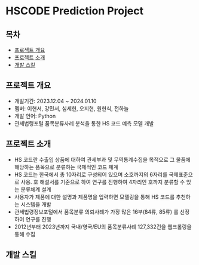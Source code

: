 # HSCODE Prediction Project

## 목차
- [프로젝트 개요](#프로젝트-개요)
- [프로젝트 소개](#프로젝트-소개)
- [개발 스킬](#개발-스킬)

## 프로젝트 개요
- 개발기간: 2023.12.04 ~ 2024.01.10
- 멤버: 이현서, 강민서, 심세현, 오지현, 원현식, 전하늘
- 개발 언어: Python
- 관세법령포털 품목분류사례 분석을 통한 HS 코드 예측 모델 개발

## 프로젝트 소개
- HS 코드란 수출입 상품에 대하여 관세부과 및 무역통계수집을 목적으로 그 물품에 해당하는 품목으로 분류하는 국제적인 코드 체계
- HS 코드는 한국에서 총 10자리로 구성되어 있으며 소호까지의 6자리를 국제표준으로 사용. 호 해설서를 기준으로 하여 연구를 진행하여 4자리인 호까지 분류할 수 있는 분류체계 설계
- 사용자가 제품에 대한 설명과 제품명을 입력하면 모델링을 통해 HS 코드를 추천하는 시스템을 개발
- 관세법령정보포털에서 품목분류 의뢰사례가 가장 많은 16부(84류, 85류) 를 선정하여 연구를 진행
- 2012년부터 2023년까지 국내/영국/EU의 품목분류사례 127,332건을 웹크롤링을 통해 수집

## 개발 스킬
